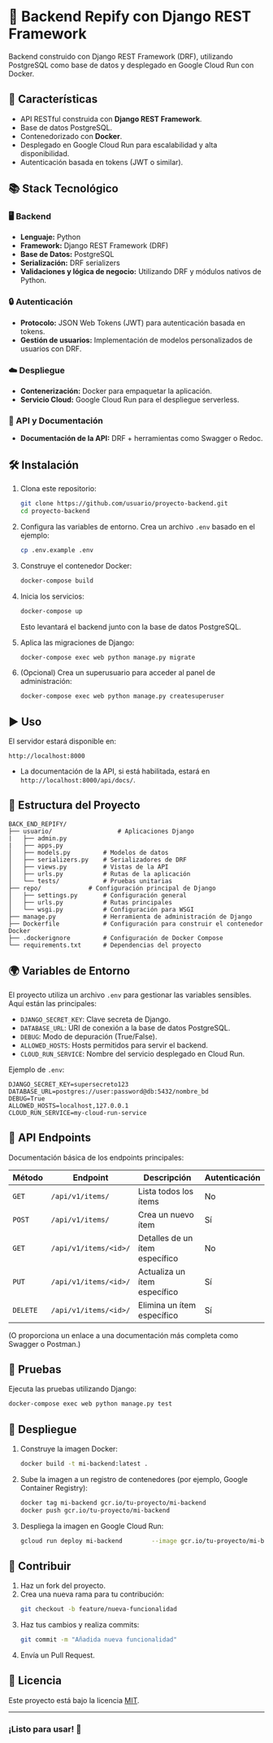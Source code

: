 
# 🐍 Backend Repify con Django REST Framework

Backend construido con Django REST Framework (DRF), utilizando PostgreSQL como base de datos y desplegado en Google Cloud Run con Docker.

## 🚀 Características

- API RESTful construida con **Django REST Framework**.
- Base de datos PostgreSQL.
- Contenedorizado con **Docker**.
- Desplegado en Google Cloud Run para escalabilidad y alta disponibilidad.
- Autenticación basada en tokens (JWT o similar).

## 📚 Stack Tecnológico

### 🖥️ Backend
- **Lenguaje:** Python
- **Framework:** Django REST Framework (DRF)
- **Base de Datos:** PostgreSQL
- **Serialización:** DRF serializers
- **Validaciones y lógica de negocio:** Utilizando DRF y módulos nativos de Python.

### 🔒 Autenticación
- **Protocolo:** JSON Web Tokens (JWT) para autenticación basada en tokens.
- **Gestión de usuarios:** Implementación de modelos personalizados de usuarios con DRF.

### ☁️ Despliegue
- **Contenerización:** Docker para empaquetar la aplicación.
- **Servicio Cloud:** Google Cloud Run para el despliegue serverless.

### 🧩 API y Documentación
- **Documentación de la API:** DRF + herramientas como Swagger o Redoc.


## 🛠 Instalación

1. Clona este repositorio:

   ```bash
   git clone https://github.com/usuario/proyecto-backend.git
   cd proyecto-backend
   ```

2. Configura las variables de entorno. Crea un archivo `.env` basado en el ejemplo:

   ```bash
   cp .env.example .env
   ```

3. Construye el contenedor Docker:

   ```bash
   docker-compose build
   ```

4. Inicia los servicios:

   ```bash
   docker-compose up
   ```

   Esto levantará el backend junto con la base de datos PostgreSQL.

5. Aplica las migraciones de Django:

   ```bash
   docker-compose exec web python manage.py migrate
   ```

6. (Opcional) Crea un superusuario para acceder al panel de administración:

   ```bash
   docker-compose exec web python manage.py createsuperuser
   ```

## ▶️ Uso

El servidor estará disponible en:

```
http://localhost:8000
```

- La documentación de la API, si está habilitada, estará en `http://localhost:8000/api/docs/`.

## 📂 Estructura del Proyecto

```plaintext
BACK_END_REPIFY/
├── usuario/                  # Aplicaciones Django
|   ├── admin.py 
|   ├── apps.py  
│   ├── models.py         # Modelos de datos
│   ├── serializers.py    # Serializadores de DRF
│   ├── views.py          # Vistas de la API
│   ├── urls.py           # Rutas de la aplicación
│   └── tests/            # Pruebas unitarias
├── repo/             # Configuración principal de Django
│   ├── settings.py       # Configuración general
│   ├── urls.py           # Rutas principales
│   └── wsgi.py           # Configuración para WSGI
├── manage.py             # Herramienta de administración de Django
├── Dockerfile            # Configuración para construir el contenedor Docker
├── .dockerignore         # Configuración de Docker Compose
└── requirements.txt      # Dependencias del proyecto
```

## 🌍 Variables de Entorno

El proyecto utiliza un archivo `.env` para gestionar las variables sensibles. Aquí están las principales:

- `DJANGO_SECRET_KEY`: Clave secreta de Django.
- `DATABASE_URL`: URI de conexión a la base de datos PostgreSQL.
- `DEBUG`: Modo de depuración (True/False).
- `ALLOWED_HOSTS`: Hosts permitidos para servir el backend.
- `CLOUD_RUN_SERVICE`: Nombre del servicio desplegado en Cloud Run.

Ejemplo de `.env`:

```env
DJANGO_SECRET_KEY=supersecreto123
DATABASE_URL=postgres://user:password@db:5432/nombre_bd
DEBUG=True
ALLOWED_HOSTS=localhost,127.0.0.1
CLOUD_RUN_SERVICE=my-cloud-run-service
```

## 📡 API Endpoints

Documentación básica de los endpoints principales:

| Método | Endpoint               | Descripción                  | Autenticación |
|--------|------------------------|------------------------------|---------------|
| `GET`  | `/api/v1/items/`       | Lista todos los ítems        | No            |
| `POST` | `/api/v1/items/`       | Crea un nuevo ítem           | Sí            |
| `GET`  | `/api/v1/items/<id>/`  | Detalles de un ítem específico | No          |
| `PUT`  | `/api/v1/items/<id>/`  | Actualiza un ítem específico | Sí            |
| `DELETE` | `/api/v1/items/<id>/` | Elimina un ítem específico   | Sí            |

(O proporciona un enlace a una documentación más completa como Swagger o Postman.)

## 🧪 Pruebas

Ejecuta las pruebas utilizando Django:

```bash
docker-compose exec web python manage.py test
```

## 🚀 Despliegue

1. Construye la imagen Docker:

   ```bash
   docker build -t mi-backend:latest .
   ```

2. Sube la imagen a un registro de contenedores (por ejemplo, Google Container Registry):

   ```bash
   docker tag mi-backend gcr.io/tu-proyecto/mi-backend
   docker push gcr.io/tu-proyecto/mi-backend
   ```

3. Despliega la imagen en Google Cloud Run:

   ```bash
   gcloud run deploy mi-backend        --image gcr.io/tu-proyecto/mi-backend        --platform managed        --region tu-region        --allow-unauthenticated
   ```

## 🤝 Contribuir

1. Haz un fork del proyecto.
2. Crea una nueva rama para tu contribución:
   ```bash
   git checkout -b feature/nueva-funcionalidad
   ```
3. Haz tus cambios y realiza commits:
   ```bash
   git commit -m "Añadida nueva funcionalidad"
   ```
4. Envía un Pull Request.

## 📄 Licencia

Este proyecto está bajo la licencia [MIT](./LICENSE).

---

### ¡Listo para usar! 🎉
